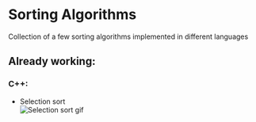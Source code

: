 # Sorting Algorithms
Collection of a few sorting algorithms implemented in different languages  

## Already working:  
### C++:  
* Selection sort  
![Selection sort gif](https://upload.wikimedia.org/wikipedia/commons/b/b0/Selection_sort_animation.gif)  

